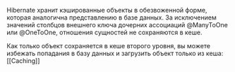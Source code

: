 Hibernate хранит кэшированные объекты в обезвоженной форме, которая аналогична представлению в базе данных. За исключением значений столбцов внешнего ключа дочерних ассоциаций @ManyToOne или @OneToOne, отношения сущностей не сохраняются в кеше.  
  
Как только объект сохраняется в кеше второго уровня, вы можете избежать попадания в базу данных и загрузить объект только из кеша:
[[Caching]]